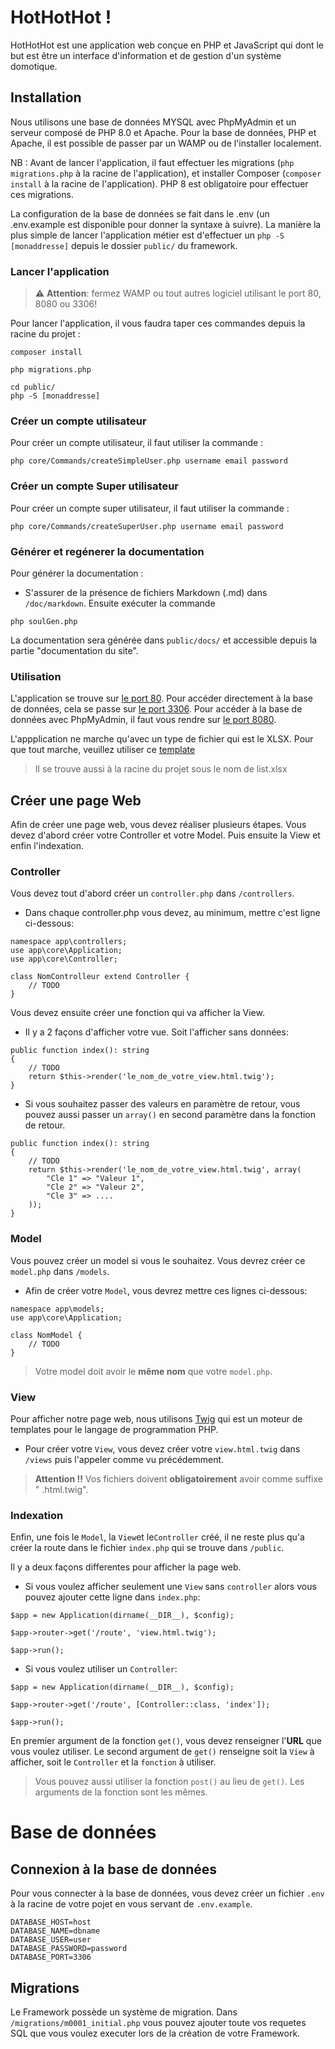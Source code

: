 # HotHotHot !

HotHotHot est une application web conçue en PHP et JavaScript qui dont le but est être un interface d'information et de gestion d'un système domotique.

## Installation

Nous utilisons une base de données MYSQL avec PhpMyAdmin et un serveur composé de PHP 8.0 et Apache. Pour la base de données, PHP et Apache, il est possible de passer par un WAMP ou de l'installer localement.

NB : Avant de lancer l'application, il faut effectuer les migrations (`php migrations.php` à la racine de l'application), et installer Composer (`composer install` à la racine de l'application). PHP 8 est obligatoire pour effectuer ces migrations.

La configuration de la base de données se fait dans le .env (un .env.example est disponible pour donner la syntaxe à suivre). La manière la plus simple de lancer l'application métier est d'effectuer un `php -S [monaddresse]` depuis le dossier `public/` du framework.


### Lancer l'application

> :warning: **Attention**: fermez WAMP ou tout autres logiciel utilisant le port 80, 8080 ou 3306!

Pour lancer l'application, il vous faudra taper ces commandes depuis la racine du projet :

```
composer install
```

```
php migrations.php
```

```
cd public/
php -S [monaddresse]
```

### Créer un compte utilisateur

Pour créer un compte utilisateur, il faut utiliser la commande :

```
php core/Commands/createSimpleUser.php username email password
```

### Créer un compte Super utilisateur

Pour créer un compte super utilisateur, il faut utiliser la commande :

```
php core/Commands/createSuperUser.php username email password
```


### Générer et regénerer la documentation

Pour générer la documentation : 
- S'assurer de la présence de fichiers Markdown (.md) dans `/doc/markdown`.
Ensuite exécuter la commande

```
php soulGen.php
```
La documentation sera générée dans `public/docs/` et accessible depuis la partie "documentation du site".

### Utilisation

L'application se trouve sur [le port 80](http://localhost:80). Pour accéder directement à la base de données, cela se
passe sur [le port 3306](http://localhost:3306). Pour accéder à la base de données avec PhpMyAdmin, il faut vous rendre
sur [le port 8080](http://localhost:8080).

L'appplication ne marche qu'avec un type de fichier qui est le XLSX. Pour que tout marche, veuillez utiliser
ce [template](https://drive.google.com/file/d/1yrEBeDg6ypIsj1i8ccbXeVn_YEbebCZF/view?usp=sharing)

> Il se trouve aussi à la racine du projet sous le nom de list.xlsx

## Créer une page Web

Afin de créer une page web, vous devez réaliser plusieurs étapes. Vous devez d'abord créer votre Controller et votre Model. Puis ensuite la View et enfin l'indexation.

### Controller

Vous devez tout d'abord créer un ```controller.php``` dans ```/controllers```.
- Dans chaque controller.php vous devez, au minimum, mettre c'est ligne ci-dessous:

```
namespace app\controllers;
use app\core\Application;
use app\core\Controller;

class NomControlleur extend Controller {
    // TODO
}
```

Vous devez ensuite créer une fonction qui va afficher la View.

- Il y a 2 façons d'afficher votre vue. Soit l'afficher sans données:

```
public function index(): string
{
    // TODO
    return $this->render('le_nom_de_votre_view.html.twig');
}
```

- Si vous souhaitez passer des valeurs en paramètre de retour, vous pouvez aussi passer un ```array()``` en second paramètre dans la fonction de retour.

```
public function index(): string
{
    // TODO
    return $this->render('le_nom_de_votre_view.html.twig', array(
        "Cle 1" => "Valeur 1",
        "Cle 2" => "Valeur 2",
        "Cle 3" => ....
    ));
}
```

### Model

Vous pouvez créer un model si vous le souhaitez. Vous devrez créer ce ```model.php``` dans ```/models```.

- Afin de créer votre ```Model```, vous devrez mettre ces lignes ci-dessous:

```
namespace app\models;
use app\core\Application;

class NomModel {
    // TODO
}
```

> Votre model doit avoir le **même nom** que votre ```model.php```.

### View

Pour afficher notre page web, nous utilisons [Twig](https://twig.symfony.com/) qui est un moteur de templates pour le langage de programmation PHP.

- Pour créer votre ```View```, vous devez créer votre ```view.html.twig``` dans ```/views``` puis l'appeler comme vu précédemment. 

> **Attention !!** Vos fichiers doivent **obligatoirement** avoir comme suffixe " .html.twig".

### Indexation

Enfin, une fois le ```Model```, la ```View```et le```Controller``` créé, il ne reste plus qu'a créer la route dans le fichier ```index.php``` qui se trouve dans ```/public```.

Il y a deux façons differentes pour afficher la page web.

- Si vous voulez afficher seulement une ```View``` sans ```controller``` alors vous pouvez ajouter cette ligne dans ```index.php```:

```
$app = new Application(dirname(__DIR__), $config);

$app->router->get('/route', 'view.html.twig');

$app->run();
```

- Si vous voulez utiliser un ```Controller```:

```
$app = new Application(dirname(__DIR__), $config);

$app->router->get('/route', [Controller::class, 'index']);

$app->run();
```

En premier argument de la fonction ```get()```, vous devez renseigner l'**URL** que vous voulez utiliser.
Le second argument de ```get()``` renseigne soit la ```View``` à afficher, soit le ```Controller``` et la ```fonction``` à utiliser.

> Vous pouvez aussi utiliser la fonction ```post()``` au lieu de ```get()```. Les arguments de la fonction sont les mêmes.

# Base de données

## Connexion à la base de données

Pour vous connecter à la base de données, vous devez créer un fichier ```.env``` à la racine de votre pojet en vous servant de ```.env.example```.

```
DATABASE_HOST=host
DATABASE_NAME=dbname
DATABASE_USER=user
DATABASE_PASSWORD=password
DATABASE_PORT=3306
```

## Migrations

Le Framework possède un système de migration.
Dans ```/migrations/m0001_initial.php``` vous pouvez ajouter toute vos requetes SQL que vous voulez executer lors de la création de votre Framework.